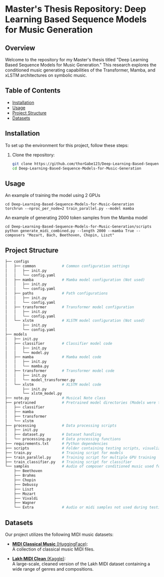 # Master's Thesis Repository: Deep Learning Based Sequence Models for Music Generation

## Overview

Welcome to the repository for my Master's thesis titled "Deep Learning Based Sequence Models for Music Generation." This research explores the conditioned music generating capabilities of the Transformer, Mamba, and xLSTM architectures on symbolic music. 

## Table of Contents

- [Installation](#installation)
- [Usage](#usage)
- [Project Structure](#project-structure)
- [Datasets](#datasets)

## Installation

To set up the environment for this project, follow these steps:

1. Clone the repository:
   ```bash
   git clone https://github.com/thorGabe123/Deep-Learning-Based-Sequence-Models-for-Music-Generation.git
   cd Deep-Learning-Based-Sequence-Models-for-Music-Generation

## Usage

An example of training the model using 2 GPUs
```
cd Deep-Learning-Based-Sequence-Models-for-Music-Generation
torchrun --nproc_per_node=2 train_parallel.py --model mamba
```

An example of generating 2000 token samples from the Mamba model
```
cd Deep-Learning-Based-Sequence-Models-for-Music-Generation/scripts
python generate_midi_combined.py --length 2000 --mamba True --composers "Mozart, Bach, Beethoven, Chopin, Liszt"
```

## Project Structure

```bash
├── configs          
│   ├── common            # Common configuration settings
│   │   ├── init.py
│   │   └── config.yaml
│   ├── mamba             # Mamba model configuration (Not used)
│   │   ├── init.py
│   │   └── config.yaml
│   ├── paths             # Path configurations
│   │   ├── init.py
│   │   └── config.yaml
│   ├── transformer       # Transformer model configuration
│   │   ├── init.py
│   │   └── config.yaml
│   └── xlstm             # XLSTM model configuration (Not used)
│       ├── init.py
│       └── config.yaml
├── models
│   ├── init.py
│   ├── classifier        # Classifier model code
│   │   ├── init.py
│   │   └── model.py
│   ├── mamba             # Mamba model code
│   │   ├── init.py
│   │   └── mamba.py
│   ├── transformer       # Transformer model code
│   │   ├── init.py
│   │   └── model_transformer.py
│   └── xlstm             # XLSTM model code
│       ├── init.py
│       └── xlstm_model.py
├── note.py               # Musical Note class
├── pretrained            # Pretrained model directories (Models were too large to include in GitHub Repository)
│   ├── classifier
│   ├── mamba
│   ├── transformer
│   └── xlstm
├── processing            # Data processing scripts
│   ├── init.py
│   ├── dataset.py        # Dataset handling
│   └── processing.py     # Data processing functions
├── requirements.txt      # Python dependencies
├── scripts               # Folder containing testing scripts, visualization scipts, midi generating scripts, etc.
├── train.py              # Training script for models
├── train_parallel.py     # Training script for multiple GPU training
├── train_classifier.py   # Training script for classifier
└── samples               # Audio of composer conditioned music used for the qualitative testing
    ├── Beethoven
    ├── Brahms
    ├── Chopin
    ├── Debussy
    ├── Liszt
    ├── Mozart
    ├── Vivaldi
    ├── Wagner
    └── Extra             # Audio or midi samples not used during testing 

```

## Datasets

Our project utilizes the following MIDI music datasets:

- [**MIDI Classical Music** (HuggingFace)](https://huggingface.co/datasets/drengskapur/midi-classical-music):  
  A collection of classical music MIDI files.

- [**Lakh MIDI Clean** (Kaggle)](https://www.kaggle.com/datasets/imsparsh/lakh-midi-clean):  
  A large-scale, cleaned version of the Lakh MIDI dataset containing a wide range of genres and compositions.